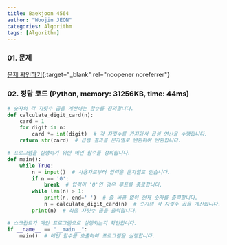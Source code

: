 ```yaml
---
title: Baekjoon 4564
author: "Woojin JEON"
categories: Algorithm
tags: [Algorithm]
---
```


### 01. 문제

[문제 확인하기](https://www.acmicpc.net/problem/4564){:target="_blank" rel="noopener noreferrer"}

### 02. 정답 코드 (Python, memory: 31256KB, time: 44ms)

```Python
# 숫자의 각 자릿수 곱을 계산하는 함수를 정의합니다.
def calculate_digit_card(n):
    card = 1
    for digit in n:
        card *= int(digit)  # 각 자릿수를 가져와서 곱셈 연산을 수행합니다.
    return str(card)  # 곱셈 결과를 문자열로 변환하여 반환합니다.

# 프로그램을 실행하기 위한 메인 함수를 정의합니다.
def main():
    while True:
        n = input()  # 사용자로부터 입력을 문자열로 받습니다.
        if n == '0':
            break  # 입력이 '0'인 경우 루프를 종료합니다.
        while len(n) > 1:
            print(n, end=' ')  # 줄 바꿈 없이 현재 숫자를 출력합니다.
            n = calculate_digit_card(n)  # 숫자의 각 자릿수 곱을 계산합니다.
        print(n)  # 최종 자릿수 곱을 출력합니다.

# 스크립트가 메인 프로그램으로 실행되는지 확인합니다.
if __name__ == "__main__":
    main()  # 메인 함수를 호출하여 프로그램을 실행합니다.
```

